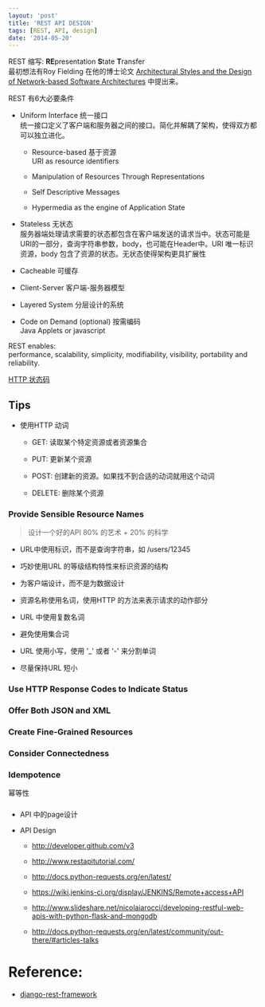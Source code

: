 ```yaml
---
layout: 'post'
title: 'REST API DESIGN'
tags: [REST, API, design]
date: '2014-05-20'
---
```


REST 缩写: **RE**presentation **S**tate **T**ransfer  
最初想法有Roy Fielding 在他的博士论文 [Architectural Styles and the Design of Network-based Software Architectures](http://www.ics.uci.edu/~fielding/pubs/dissertation/rest_arch_style.htm) 中提出来。

REST 有6大必要条件

- Uniform Interface 统一接口  
  统一接口定义了客户端和服务器之间的接口。简化并解耦了架构，使得双方都可以独立进化。

  - Resource-based 基于资源  
    URI as resource identifiers

  - Manipulation of Resources Through Representations

  - Self Descriptive Messages

  - Hypermedia as the engine of Application State

- Stateless 无状态  
  服务器端处理请求需要的状态都包含在客户端发送的请求当中。状态可能是URI的一部分，查询字符串参数，body，也可能在Header中。URI 唯一标识资源，body 包含了资源的状态。无状态使得架构更具扩展性

- Cacheable 可缓存

- Client-Server 客户端-服务器模型

- Layered System 分层设计的系统

- Code on Demand (optional) 按需编码  
  Java Applets or javascript

REST enables:  
performance, scalability, simplicity, modifiability, visibility, portability and reliability.

[HTTP 状态码](http://www.restapitutorial.com/httpstatuscodes.html)

## Tips

- 使用HTTP 动词

  - GET: 读取某个特定资源或者资源集合

  - PUT: 更新某个资源

  - POST: 创建新的资源。如果找不到合适的动词就用这个动词

  - DELETE: 删除某个资源

### Provide Sensible Resource Names

> 设计一个好的API 80% 的艺术 + 20% 的科学

- URL中使用标识，而不是查询字符串，如 /users/12345

- 巧妙使用URL 的等级结构特性来标识资源的结构

- 为客户端设计，而不是为数据设计

- 资源名称使用名词，使用HTTP 的方法来表示请求的动作部分

- URL 中使用复数名词

- 避免使用集合词

- URL 使用小写，使用 '\_' 或者 '-' 来分割单词

- 尽量保持URL 短小

### Use HTTP Response Codes to Indicate Status

### Offer Both JSON and XML

### Create Fine-Grained Resources

### Consider Connectedness

### Idempotence

幂等性

###

- API 中的page设计

- API Design

  - http://developer.github.com/v3

  - http://www.restapitutorial.com/

  - http://docs.python-requests.org/en/latest/

  - https://wiki.jenkins-ci.org/display/JENKINS/Remote+access+API

  - http://www.slideshare.net/nicolaiarocci/developing-restful-web-apis-with-python-flask-and-mongodb

  - http://docs.python-requests.org/en/latest/community/out-there/#articles-talks

# Reference:

- [django-rest-framework](http://www.django-rest-framework.org/)
